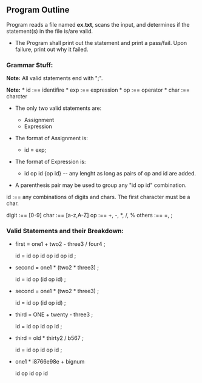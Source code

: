 ## Program Outline

Program reads a file named **ex.txt**, scans the input, and determines if the statement(s) in the file is/are valid.

* The Program shall print out the statement and print a pass/fail. Upon failure, print out why it failed.

### Grammar Stuff:

**Note:** All valid statements end with ";".

**Note:**
    * id :== identifire
    * exp :== expression
    * op :== operator
    * char :== charcter

* The only two valid statements are:
    * Assignment
    * Expression

* The format of Assignment is:
    * id = exp;

* The format of Expression is:
    * id op id {op id} -- any lenght as long as pairs of op and id are added.

* A parenthesis pair may be used to group any "id op id" combination.

id :== any combinations of digits and chars. The first character must be a char.

digit :== [0-9]
char :== [a-z,A-Z]
op :== +, -, *, /, %
others :== =, ;


### Valid Statements and their Breakdown:

- first = one1 + two2 - three3 / four4 ;
    
    id = id op id op id op id ;

- second = one1 * (two2 * three3) ;
    
    id = id op (id op id) ;

- second = one1 * (two2 * three3) ;
    
    id = id op (id op id) ;

- third = ONE + twenty - three3 ;
    
    id = id op id op id ;

- third = old * thirty2 / b567 ;
    
    id = id op id op id ;

- one1 * i8766e98e + bignum
    
    id op id op id

